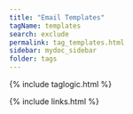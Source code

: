 ```yaml
---
title: "Email Templates"
tagName: templates
search: exclude
permalink: tag_templates.html
sidebar: mydoc_sidebar
folder: tags
---
```

{% include taglogic.html %}

{% include links.html %}
